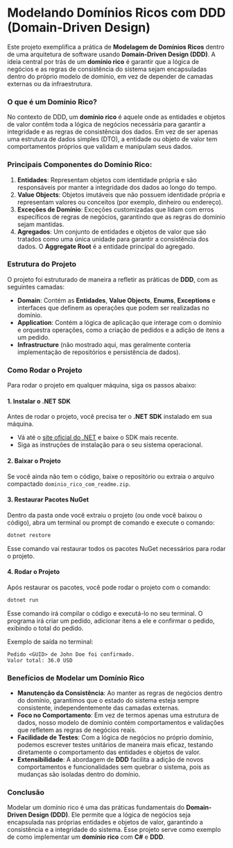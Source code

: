 # Modelando Domínios Ricos com DDD (Domain-Driven Design)

Este projeto exemplifica a prática de **Modelagem de Domínios Ricos** dentro de uma arquitetura de software usando **Domain-Driven Design (DDD)**. A ideia central por trás de um **domínio rico** é garantir que a lógica de negócios e as regras de consistência do sistema sejam encapsuladas dentro do próprio modelo de domínio, em vez de depender de camadas externas ou da infraestrutura.

### O que é um Domínio Rico?

No contexto de DDD, um **domínio rico** é aquele onde as entidades e objetos de valor contêm toda a lógica de negócios necessária para garantir a integridade e as regras de consistência dos dados. Em vez de ser apenas uma estrutura de dados simples (DTO), a entidade ou objeto de valor tem comportamentos próprios que validam e manipulam seus dados.

### Principais Componentes do Domínio Rico:

1. **Entidades**: Representam objetos com identidade própria e são responsáveis por manter a integridade dos dados ao longo do tempo.
2. **Value Objects**: Objetos imutáveis que não possuem identidade própria e representam valores ou conceitos (por exemplo, dinheiro ou endereço).
3. **Exceções de Domínio**: Exceções customizadas que lidam com erros específicos de regras de negócios, garantindo que as regras do domínio sejam mantidas.
4. **Agregados**: Um conjunto de entidades e objetos de valor que são tratados como uma única unidade para garantir a consistência dos dados. O **Aggregate Root** é a entidade principal do agregado.

### Estrutura do Projeto

O projeto foi estruturado de maneira a refletir as práticas de **DDD**, com as seguintes camadas:

- **Domain**: Contém as **Entidades**, **Value Objects**, **Enums**, **Exceptions** e interfaces que definem as operações que podem ser realizadas no domínio.
- **Application**: Contém a lógica de aplicação que interage com o domínio e orquestra operações, como a criação de pedidos e a adição de itens a um pedido.
- **Infrastructure** (não mostrado aqui, mas geralmente conteria implementação de repositórios e persistência de dados).

### Como Rodar o Projeto

Para rodar o projeto em qualquer máquina, siga os passos abaixo:

#### 1. **Instalar o .NET SDK**
Antes de rodar o projeto, você precisa ter o **.NET SDK** instalado em sua máquina.

- Vá até o [site oficial do .NET](https://dotnet.microsoft.com/download) e baixe o SDK mais recente.
- Siga as instruções de instalação para o seu sistema operacional.

#### 2. **Baixar o Projeto**
Se você ainda não tem o código, baixe o repositório ou extraia o arquivo compactado `dominio_rico_com_readme.zip`.

#### 3. **Restaurar Pacotes NuGet**
Dentro da pasta onde você extraiu o projeto (ou onde você baixou o código), abra um terminal ou prompt de comando e execute o comando:

```bash
dotnet restore
```

Esse comando vai restaurar todos os pacotes NuGet necessários para rodar o projeto.

#### 4. **Rodar o Projeto**
Após restaurar os pacotes, você pode rodar o projeto com o comando:

```bash
dotnet run
```

Esse comando irá compilar o código e executá-lo no seu terminal. O programa irá criar um pedido, adicionar itens a ele e confirmar o pedido, exibindo o total do pedido.

Exemplo de saída no terminal:

```
Pedido <GUID> de John Doe foi confirmado.
Valor total: 36.0 USD
```

### Benefícios de Modelar um Domínio Rico

- **Manutenção da Consistência**: Ao manter as regras de negócios dentro do domínio, garantimos que o estado do sistema esteja sempre consistente, independentemente das camadas externas.
- **Foco no Comportamento**: Em vez de termos apenas uma estrutura de dados, nosso modelo de domínio contém comportamentos e validações que refletem as regras de negócios reais.
- **Facilidade de Testes**: Com a lógica de negócios no próprio domínio, podemos escrever testes unitários de maneira mais eficaz, testando diretamente o comportamento das entidades e objetos de valor.
- **Extensibilidade**: A abordagem de **DDD** facilita a adição de novos comportamentos e funcionalidades sem quebrar o sistema, pois as mudanças são isoladas dentro do domínio.

### Conclusão

Modelar um domínio rico é uma das práticas fundamentais do **Domain-Driven Design (DDD)**. Ele permite que a lógica de negócios seja encapsulada nas próprias entidades e objetos de valor, garantindo a consistência e a integridade do sistema. Esse projeto serve como exemplo de como implementar um **domínio rico** com **C#** e **DDD**.